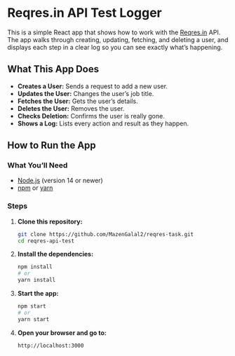 # Reqres.in API Test Logger

This is a simple React app that shows how to work with the [Reqres.in](https://reqres.in/) API. The app walks through creating, updating, fetching, and deleting a user, and displays each step in a clear log so you can see exactly what’s happening.

## What This App Does

- **Creates a User:** Sends a request to add a new user.
- **Updates the User:** Changes the user’s job title.
- **Fetches the User:** Gets the user’s details.
- **Deletes the User:** Removes the user.
- **Checks Deletion:** Confirms the user is really gone.
- **Shows a Log:** Lists every action and result as they happen.

## How to Run the App

### What You’ll Need

- [Node.js](https://nodejs.org/) (version 14 or newer)
- [npm](https://www.npmjs.com/) or [yarn](https://yarnpkg.com/)

### Steps

1. **Clone this repository:**
   ```sh
   git clone https://github.com/MazenGalal2/reqres-task.git
   cd reqres-api-test
   ```

2. **Install the dependencies:**
   ```sh
   npm install
   # or
   yarn install
   ```

3. **Start the app:**
   ```sh
   npm start
   # or
   yarn start
   ```

4. **Open your browser and go to:**
   ```
   http://localhost:3000
   ```
